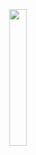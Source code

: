 
<img style="width: 25%" src="G:\Mi unidad\OBSIDIAN_ONLINE\Waterdeep_DragonHeist\ZZZAttachments\H7j25xKWygHqgshpWqc6ncTSXczeqmUEjIa7WpX5.png"> 
